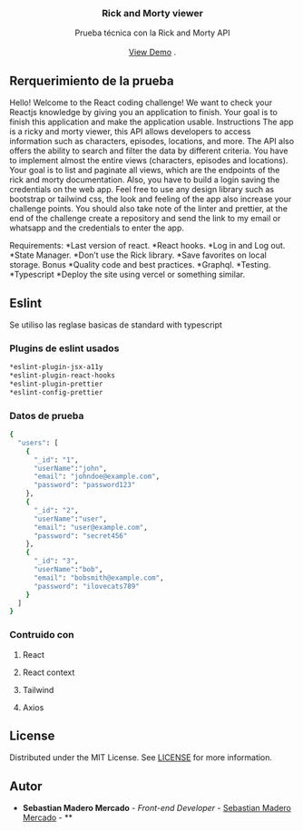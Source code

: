 <br/>
<p align="center">
  <h3 align="center">Rick and Morty viewer</h3>

  <p align="center">
    Prueba técnica con la Rick and Morty API
    <br/>
    <br/>
    <a href="https://github.com/Sebmm3010/">View Demo</a>
    .
  </p>
</p>


## Rerquerimiento de la prueba


Hello! Welcome to the React coding challenge! We want to check your Reactjs knowledge by giving you an application to finish. Your goal is to finish this application and make the application usable.
Instructions
The app is a ricky and morty viewer, this API allows developers to access information such as characters, episodes, locations, and more. The API also offers the ability to search and filter the data by different criteria.
You have to implement almost the entire views (characters, episodes and locations).
Your goal is to list and paginate all views, which are the endpoints of the rick and morty documentation. Also, you have to build a login saving the credentials on the web app. 
Feel free to use any design library such as bootstrap or tailwind css, the look and feeling of the app also increase your challenge points.
You should also take note of the linter and prettier, at the end of the challenge create a repository and send the link to my email or whatsapp and the credentials to enter the app.

Requirements:
*Last version of react.
*React hooks.
*Log in and Log out.
*State Manager.
*Don’t use the Rick library.
*Save favorites on local storage.
Bonus
*Quality code and best practices.
*Graphql.
*Testing.
*Typescript
*Deploy the site using vercel or something similar.


## Eslint

Se utiliso las reglase basicas de standard with typescript

### Plugins de eslint usados

```sh
*eslint-plugin-jsx-a11y 
*eslint-plugin-react-hooks
*eslint-plugin-prettier 
*eslint-config-prettier
```
### Datos de prueba

```sh
{
  "users": [
    {
      "_id": "1",
      "userName":"john",
      "email": "johndoe@example.com",
      "password": "password123"
    },
    {
      "_id": "2",
      "userName":"user",
      "email": "user@example.com",
      "password": "secret456"
    },
    {
      "_id": "3",
      "userName":"bob",
      "email": "bobsmith@example.com",
      "password": "ilovecats789"
    }
  ]
}
```

### Contruido con 

1. React

2. React context

3. Tailwind

4. Axios

## License

Distributed under the MIT License. See [LICENSE](https://github.com/Sebmm3010//blob/main/LICENSE.md) for more information.

## Autor

* **Sebastian Madero Mercado** - *Front-end Developer* - [Sebastian Madero Mercado](https://github.com/Sebmm3010) - **